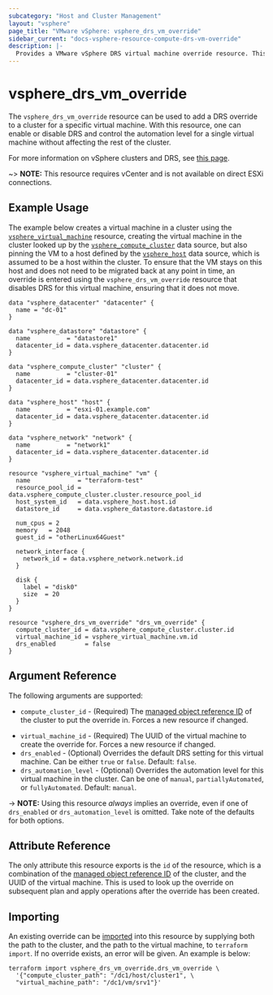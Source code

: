 ```yaml
---
subcategory: "Host and Cluster Management"
layout: "vsphere"
page_title: "VMware vSphere: vsphere_drs_vm_override"
sidebar_current: "docs-vsphere-resource-compute-drs-vm-override"
description: |-
  Provides a VMware vSphere DRS virtual machine override resource. This can be used to override DRS settings in a cluster.
---
```


# vsphere\_drs\_vm\_override

The `vsphere_drs_vm_override` resource can be used to add a DRS override to a
cluster for a specific virtual machine. With this resource, one can enable or
disable DRS and control the automation level for a single virtual machine
without affecting the rest of the cluster.

For more information on vSphere clusters and DRS, see [this
page][ref-vsphere-drs-clusters].

[ref-vsphere-drs-clusters]: https://docs.vmware.com/en/VMware-vSphere/8.0/vsphere-resource-management/GUID-8ACF3502-5314-469F-8CC9-4A9BD5925BC2.html

~> **NOTE:** This resource requires vCenter and is not available on direct ESXi
connections.

## Example Usage

The example below creates a virtual machine in a cluster using the
[`vsphere_virtual_machine`][tf-vsphere-vm-resource] resource, creating the
virtual machine in the cluster looked up by the
[`vsphere_compute_cluster`][tf-vsphere-cluster-data-source] data source, but also
pinning the VM to a host defined by the
[`vsphere_host`][tf-vsphere-host-data-source] data source, which is assumed to
be a host within the cluster. To ensure that the VM stays on this host and does
not need to be migrated back at any point in time, an override is entered using
the `vsphere_drs_vm_override` resource that disables DRS for this virtual
machine, ensuring that it does not move.

[tf-vsphere-vm-resource]: /docs/providers/vsphere/r/virtual_machine.html
[tf-vsphere-cluster-data-source]: /docs/providers/vsphere/d/compute_cluster.html
[tf-vsphere-host-data-source]: /docs/providers/vsphere/d/host.html

```hcl
data "vsphere_datacenter" "datacenter" {
  name = "dc-01"
}

data "vsphere_datastore" "datastore" {
  name          = "datastore1"
  datacenter_id = data.vsphere_datacenter.datacenter.id
}

data "vsphere_compute_cluster" "cluster" {
  name          = "cluster-01"
  datacenter_id = data.vsphere_datacenter.datacenter.id
}

data "vsphere_host" "host" {
  name          = "esxi-01.example.com"
  datacenter_id = data.vsphere_datacenter.datacenter.id
}

data "vsphere_network" "network" {
  name          = "network1"
  datacenter_id = data.vsphere_datacenter.datacenter.id
}

resource "vsphere_virtual_machine" "vm" {
  name             = "terraform-test"
  resource_pool_id = data.vsphere_compute_cluster.cluster.resource_pool_id
  host_system_id   = data.vsphere_host.host.id
  datastore_id     = data.vsphere_datastore.datastore.id

  num_cpus = 2
  memory   = 2048
  guest_id = "otherLinux64Guest"

  network_interface {
    network_id = data.vsphere_network.network.id
  }

  disk {
    label = "disk0"
    size  = 20
  }
}

resource "vsphere_drs_vm_override" "drs_vm_override" {
  compute_cluster_id = data.vsphere_compute_cluster.cluster.id
  virtual_machine_id = vsphere_virtual_machine.vm.id
  drs_enabled        = false
}
```

## Argument Reference

The following arguments are supported:

* `compute_cluster_id` - (Required) The [managed object reference
  ID][docs-about-morefs] of the cluster to put the override in.  Forces a new
  resource if changed.

[docs-about-morefs]: /docs/providers/vsphere/index.html#use-of-managed-object-references-by-the-vsphere-provider

* `virtual_machine_id` - (Required) The UUID of the virtual machine to create
  the override for.  Forces a new resource if changed.
* `drs_enabled` - (Optional) Overrides the default DRS setting for this virtual
  machine. Can be either `true` or `false`. Default: `false`.
* `drs_automation_level` - (Optional) Overrides the automation level for this virtual
  machine in the cluster. Can be one of `manual`, `partiallyAutomated`, or
  `fullyAutomated`. Default: `manual`.

-> **NOTE:** Using this resource _always_ implies an override, even if one of
`drs_enabled` or `drs_automation_level` is omitted. Take note of the defaults
for both options.

## Attribute Reference

The only attribute this resource exports is the `id` of the resource, which is
a combination of the [managed object reference ID][docs-about-morefs] of the
cluster, and the UUID of the virtual machine. This is used to look up the
override on subsequent plan and apply operations after the override has been
created.

## Importing

An existing override can be [imported][docs-import] into this resource by
supplying both the path to the cluster, and the path to the virtual machine, to
`terraform import`. If no override exists, an error will be given.  An example
is below:

[docs-import]: https://www.terraform.io/docs/import/index.html

```
terraform import vsphere_drs_vm_override.drs_vm_override \
  '{"compute_cluster_path": "/dc1/host/cluster1", \
  "virtual_machine_path": "/dc1/vm/srv1"}'
```
